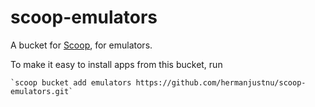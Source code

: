 # scoop-emulators

A bucket for [Scoop](http://scoop.sh), for emulators.

To make it easy to install apps from this bucket, run

    `scoop bucket add emulators https://github.com/hermanjustnu/scoop-emulators.git`
